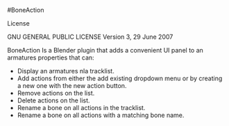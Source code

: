 #BoneAction

<p>License</p>
<p>GNU GENERAL PUBLIC LICENSE Version 3, 29 June 2007</p>
<p>
BoneAction Is a Blender plugin that adds a convenient UI panel to an armatures properties that can:
 </p>
<ul>
<li>Display an armatures nla tracklist.</li>
<li>Add actions from either the add existing dropdown menu or by creating a new one with the new action button.</li>
<li>Remove actions on the list.</li>
<li>Delete actions on the list.</li>
<li>Rename a bone on all actions in the tracklist.</li>
<li>Rename a bone on all actions with a matching bone name.</li>
</ul>
